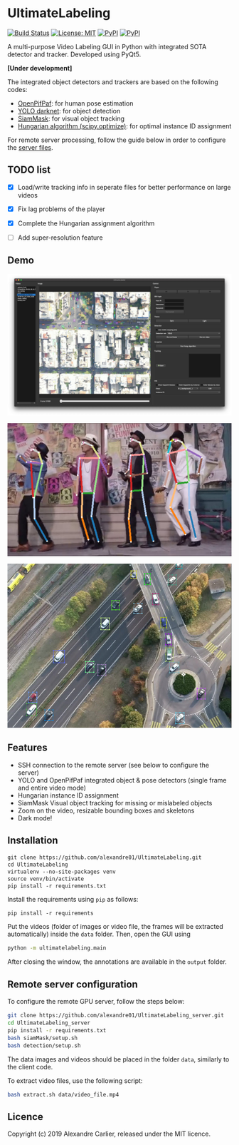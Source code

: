 # UltimateLabeling

[![Build Status](https://travis-ci.com/alexandre01/UltimateLabeling.svg?branch=master)](https://travis-ci.com/alexandre01/UltimateLabeling)
[![License: MIT](https://img.shields.io/badge/License-MIT-yellow.svg)](https://opensource.org/licenses/MIT)
[![PyPI](https://img.shields.io/pypi/pyversions/ultimatelabeling.svg)](https://pypi.python.org/pypi/ultimatelabeling)
[![PyPI](https://img.shields.io/pypi/v/ultimatelabeling.svg)](https://pypi.python.org/pypi/ultimatelabeling) 

A multi-purpose Video Labeling GUI in Python with integrated SOTA detector and tracker. Developed using PyQt5.

**[Under development]**

The integrated object detectors and trackers are based on the following codes:
- [OpenPifPaf](https://github.com/vita-epfl/openpifpaf): for human pose estimation
- [YOLO darknet](https://github.com/AlexeyAB/darknet): for object detection
- [SiamMask](https://github.com/foolwood/SiamMask): for visual object tracking
- [Hungarian algorithm (scipy.optimize)](https://github.com/scipy/scipy): for optimal instance ID assignment

For remote server processing, follow the guide below in order to configure the [server files](https://github.com/alexandre01/UltimateLabeling_server).

## TODO list
- [x] Load/write tracking info in seperate files for better performance on large videos
- [x] Fix lag problems of the player
- [x] Complete the Hungarian assignment algorithm
- [ ] Add super-resolution feature


## Demo 
![screenshot](docs/ultimatelabeling.jpg)

![uptown_funk](docs/uptown_funk.jpg)

![roundabout](docs/roundabout.jpg)


## Features
- SSH connection to the remote server (see below to configure the server)
- YOLO and OpenPifPaf integrated object & pose detectors (single frame and entire video mode)
- Hungarian instance ID assignment
- SiamMask Visual object tracking for missing or mislabeled objects
- Zoom on the video, resizable bounding boxes and skeletons
- Dark mode!


## Installation

```
git clone https://github.com/alexandre01/UltimateLabeling.git
cd UltimateLabeling
virtualenv --no-site-packages venv
source venv/bin/activate
pip install -r requirements.txt
```


Install the requirements using `pip` as follows:

```
pip install -r requirements
```

Put the videos (folder of images or video file, the frames will be extracted automatically) inside the `data` folder. Then, open the GUI using 

```sh
python -m ultimatelabeling.main
```

After closing the window, the annotations are available in the `output` folder.


## Remote server configuration
To configure the remote GPU server, follow the steps below:

```sh
git clone https://github.com/alexandre01/UltimateLabeling_server.git
cd UltimateLabeling_server
pip install -r requirements.txt
bash siamMask/setup.sh
bash detection/setup.sh
```

The data images and videos should be placed in the folder `data`, similarly to the client code.

To extract video files, use the following script:

```sh
bash extract.sh data/video_file.mp4
```


## Licence
Copyright (c) 2019 Alexandre Carlier, released under the MIT licence.
